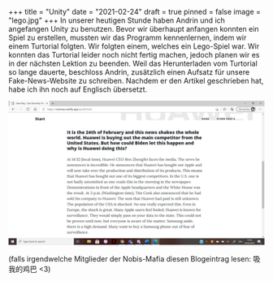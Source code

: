 +++
title = "Unity"
date = "2021-02-24"
draft = true
pinned = false
image = "lego.jpg"
+++
In unserer heutigen Stunde haben Andrin und ich angefangen Unity zu benutzen. Bevor wir überhaupt anfangen konnten ein Spiel zu erstellen, mussten wir das Programm kennenlernen, indem wir einem Turtorial folgten. Wir folgten einem, welches ein Lego-Spiel war. Wir konnten das Turtorial leider noch nicht fertig machen, jedoch planen wir es in der nächsten Lektion zu beenden. Weil das Herunterladen vom Turtorial so lange dauerte, beschloss Andrin, zusätzlich einen Aufsatz für unsere Fake-News-Website zu schreiben. Nachdem er den Artikel geschrieben hat, habe ich ihn noch auf Englisch übersetzt.

![](2021-02-24.png)





(falls irgendwelche Mitglieder der Nobis-Mafia diesen Blogeintrag lesen:[](https://www.wordhippo.com/what-is/the-meaning-of/chinese-word-e615100075cc5ba2d9aca91fc80119edc09a8a3d.html) 吸我的鸡巴 <3)[](https://www.wordhippo.com/what-is/the-meaning-of/chinese-word-e615100075cc5ba2d9aca91fc80119edc09a8a3d.html)